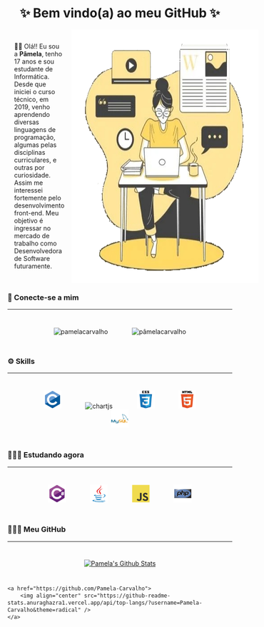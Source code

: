 <h1 align = "center">✨ Bem vindo(a) ao meu GitHub ✨</h1>
<div style="display: flex;">
    <p style="padding: 15px;">👋🏼 Olá!! Eu sou a <strong>Pâmela</strong>, tenho 17 anos e sou estudante de Informática. Desde que iniciei o curso técnico, em 2019, venho aprendendo diversas linguagens de programação, algumas pelas disciplinas curriculares, e outras por curiosidade. Assim me interessei fortemente pelo desenvolvimento front-end. Meu objetivo é ingressar no mercado de trabalho como Desenvolvedora de Software futuramente.</p>
    <img src="https://github.com/Pamela-Carvalho/Pamela-Carvalho/blob/main/avatar.png?raw=true" alt="Avatar">
</div>

<h3 align = "left">📲 Conecte-se a mim </h3>
<hr>
<p align = "center" style="padding: 25px;">
<a style="padding: 25px; text-decoration: none;" href="https://codepen.io/pamelacarvalho" target="blank"> 
    <img align = "center" src = "https://cdn3.iconfinder.com/data/icons/logos-and-brands-adobe/512/59_Codepen-512.png"alt =" pamelacarvalho "height =" 40 "width =" 40 "/> 
</a>
<a style="padding: 25px; text-decoration: none;" href = "https://linkedin.com/in/pâmelacarvalho" target = "em branco"> 
    <img align = "center" src = "https://image.flaticon.com/icons/png/512/174/174857.png"alt =" pâmelacarvalho "height =" 40 "width =" 40 "/> 
</a>
</p>

<h3 align = "left">⚙️ Skills </h3>
<hr>
<p align = "center" style="padding: 25px;"> 
    <a style="padding: 25px; text-decoration: none;" href="https://www.cprogramming.com/" target="_blank"> 
    <img src = "https://raw.githubusercontent.com/devicons/devicon/master/icons/c/c-original.svg "alt =" c "width =" 40 "height =" 40 "/> 
    </a> 
    <a style="padding: 25px; text-decoration: none;" href =" https://www.chartjs.org "target =" _blank "> 
        <img src =" https://www.chartjs.org/media/logo-title.svg "alt =" chartjs "width =" 40 "height =" 40 "/> 
    </a> 
    <a style="padding: 25px; text-decoration: none;" href="https://www.w3schools.com/css/" target="_blank"> 
        <img src = "https://raw.githubusercontent.com/devicons/devicon/master/icons/css3/css3-original-wordmark.svg"alt =" css3 "width =" 40 "height =" 40 "/> 
    </a> 
    <a style="padding: 25px; text-decoration: none;" href =" https: // www. w3.org/html/ "target =" _ blank "> 
        <img src =" https://raw.githubusercontent.com/devicons/devicon/master/icons/html5/html5-original-wordmark.svg "alt =" html5 "width =" 40 "height =" 40 "/> 
    </a> 
    <a style="padding: 25px; text-decoration: none;" href="https://www.mysql.com/" target="_blank"> 
        <img src =" https://raw.githubusercontent.com/devicons/devicon/master/icons/mysql/mysql-original-wordmark.svg "alt =" mysql "width =" 40 "height =" 40 "/> 
    </a> 
</p>

<h3 align = "left">👩🏻‍🎓 Estudando agora </h3>
<hr>
<p align = "center" style="padding: 25px;">
    <a style="padding: 25px; text-decoration: none;" href = "https://www.w3schools.com/cs/" target = "_ blank"> 
        <img src = "https://raw.githubusercontent.com/devicons/devicon/master/icons/csharp/csharp-original.svg "alt =" csharp "largura =" 40 "height = "40" /> 
    </a> 
    <a style="padding: 25px; text-decoration: none;" href="https://www.java.com" target="_blank"> 
        <img src =" https://raw.githubusercontent.com/devicons/devicon/master/icons/java/java-original.svg "alt =" java "width =" 40 "height =" 40 "/> 
    </a> 
    <a style="padding: 25px; text-decoration: none;" href =" https: // desenvolvedor. mozilla.org/en-US/docs/Web/JavaScript "target =" _ blank "> 
        <img src =" https://raw.githubusercontent.com/devicons/devicon/master/icons/javascript/javascript-original.svg "alt =" javascript "width =" 40 "height =" 40 "/> 
    </a> 
    <a style="padding: 25px; text-decoration: none;" href = "https://www.php.net "target =" _ blank "> 
        <img src =" https://raw.githubusercontent.com/devicons/devicon/master/icons/php/php-original.svg "alt =" php "width =" 40 "height =" 40 "/> 
    </a> 
</p>

<h3 align = "left">👩🏻‍💻 Meu GitHub </h3>
<hr>
<p align = "center" style="padding: 25px;">
    <a href="https://github.com/Pamela-Carvalho">
        <img align="center" alt="Pamela's Github Stats" src="https://github-readme-stats.vercel.app/api?username=Pamela-Carvalho&show_icons=true&theme=radical" />
    </a>

    <a href="https://github.com/Pamela-Carvalho">
        <img align="center" src="https://github-readme-stats.anuraghazra1.vercel.app/api/top-langs/?username=Pamela-Carvalho&theme=radical" />
    </a>
</p>
